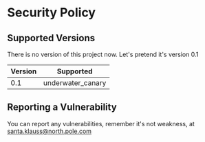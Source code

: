 # Security Policy

## Supported Versions

There is no version of this project now. Let's pretend it's version 0.1

| Version | Supported          |
| ------- | ------------------ |
| 0.1     | underwater_canary  |

## Reporting a Vulnerability

You can report any vulnerabilities, remember it's not weakness, at santa.klauss@north.pole.com

